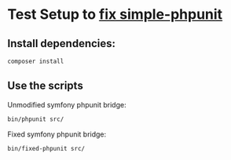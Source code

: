 # Test Setup to [fix simple-phpunit](https://github.com/symfony/symfony/issues/28895)

## Install dependencies:

```bash
composer install
```

## Use the scripts

Unmodified symfony phpunit bridge:

```bash
bin/phpunit src/
```

Fixed symfony phpunit bridge:

```bash
bin/fixed-phpunit src/
```
